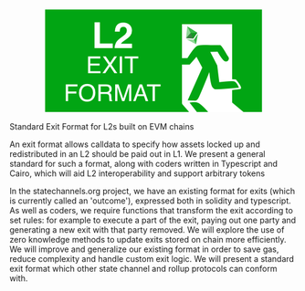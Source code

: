 <div style="text-align:center"><img src="logo.png" /></div>

Standard Exit Format for L2s built on EVM chains

An exit format allows calldata to specify how assets locked up and redistributed in an L2 should be paid out in L1. We present a general standard for such a format, along with coders written in Typescript and Cairo, which will aid L2 interoperability and support arbitrary tokens

In the statechannels.org project, we have an existing format for exits (which is currently called an 'outcome'), expressed both in solidity and typescript. As well as coders, we require functions that transform the exit according to set rules: for example to execute a part of the exit, paying out one party and generating a new exit with that party removed. We will explore the use of zero knowledge methods to update exits stored on chain more efficiently. We will improve and generalize our existing format in order to save gas, reduce complexity and handle custom exit logic. We will present a standard exit format which other state channel and rollup protocols can conform with.
